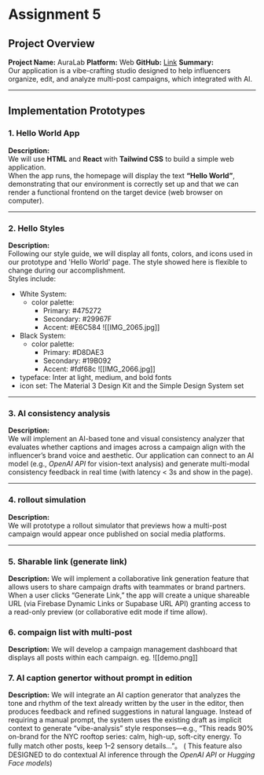# Assignment 5

## Project Overview
**Project Name:** AuraLab
**Platform:** Web
**GitHub:** [Link](https://github.com/hanxi-guo/CIS412_AuraLab)
**Summary:**  
Our application is a vibe-crafting studio designed to help influencers organize, edit, and analyze multi-post campaigns, which integrated with AI.

---

## Implementation Prototypes

### 1. Hello World App
**Description:**  
We will use **HTML** and **React** with **Tailwind CSS** to build a simple web application.  
When the app runs, the homepage will display the text **“Hello World”**, demonstrating that our environment is correctly set up and that we can render a functional frontend on the target device (web browser on computer).

---

### 2. Hello Styles
**Description:**  
Following our style guide, we will display all fonts, colors, and icons used in our prototype and 'Hello World' page. The style showed here is flexible to change during our accomplishment.  
Styles include:  
- White System: 
  - color palette: 
    - Primary: #475272
    - Secondary: #29967F
    - Accent: #E6C584 
![[IMG_2065.jpg]]
- Black System:
  - color palette: 
    - Primary: #D8DAE3
    - Secondary: #19B092
    - Accent:  #fdf68c
![[IMG_2066.jpg]]
- typeface: Inter at light, medium, and bold fonts
- icon set: The Material 3 Design Kit and the Simple Design System set
 


---

### 3. AI consistency analysis
**Description:**  
We will implement an AI-based tone and visual consistency analyzer that evaluates whether captions and images across a campaign align with the influencer’s brand voice and aesthetic.
Our application can connect to an AI model (e.g., *OpenAI API* for vision-text analysis) and generate multi-modal consistency feedback in real time (with latency < 3s and show in the page).


---

### 4. rollout simulation 
**Description:**  
We will prototype a rollout simulator that previews how a multi-post campaign would appear once published on social media platforms.

---

### 5. Sharable link (generate link)
**Description:** 
We will implement a collaborative link generation feature that allows users to share campaign drafts with teammates or brand partners.
When a user clicks “Generate Link,” the app will create a unique shareable URL (via Firebase Dynamic Links or Supabase URL API) granting access to a read-only preview (or collaborative edit mode if time allow).

### 6. compaign list with multi-post
**Description:** 
We will develop a campaign management dashboard that displays all posts within each campaign.
eg.
![[demo.png]]

### 7. AI caption genertor without prompt in edition
**Description:** 
We will integrate an AI caption generator that analyzes the tone and rhythm of the text already written by the user in the editor, then produces feedback and refined suggestions in natural language.
Instead of requiring a manual prompt, the system uses the existing draft as implicit context to generate “vibe-analysis” style responses—e.g., “This reads 90% on-brand for the NYC rooftop series: calm, high-up, soft-city energy. To fully match other posts, keep 1–2 sensory details…”。 ( This feature also DESIGNED to do contextual AI inference through the *OpenAI API* or *Hugging Face models*)

